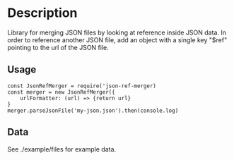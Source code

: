 # Description

Library for merging JSON files by looking at reference inside JSON data.
In order to reference another JSON file, add an object with a single key "$ref" pointing to the url of the JSON file.

## Usage

```
const JsonRefMerger = require('json-ref-merger)
const merger = new JsonRefMerger({
    urlFormatter: (url) => {return url}
}
merger.parseJsonFile('my-json.json').then(console.log)
```

## Data

See ./example/files for example data.